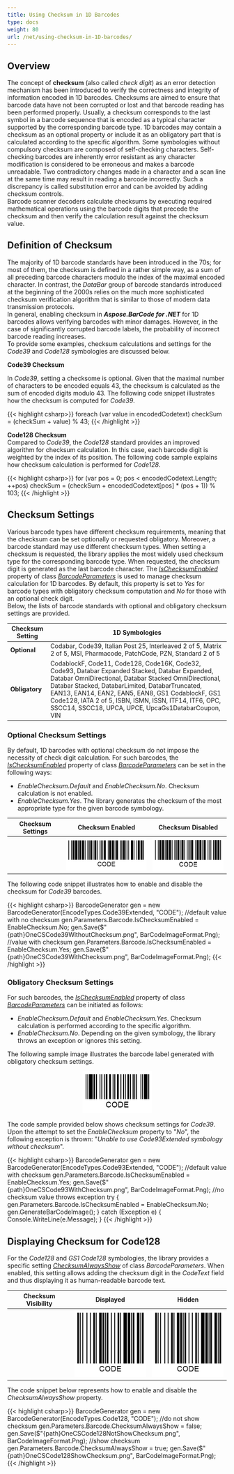 ```yaml
---
title: Using Checksum in 1D Barcodes
type: docs
weight: 80
url: /net/using-checksum-in-1D-barcodes/
---
```


## Overview
The concept of **checksum** (also called *check digit*) as an error detection mechanism has been introduced to verify the correctness and integrity of information encoded in 1D barcodes. Checksums are aimed to ensure that barcode data have not been corrupted or lost and that barcode reading has been performed properly. Usually, a checksum corresponds to the last symbol in a barcode sequence that is encoded as a typical character supported by the corresponding barcode type. 1D barcodes may contain a checksum as an optional property or include it as an obligatory part that is calculated according to the specific algorithm. Some symbologies without compulsory checksum are composed of self-checking characters. Self-checking barcodes are inherently error resistant as any character modification is considered to be erroneous and makes a barcode unreadable. Two contradictory changes made in a character and a scan line at the same time may result in reading a barcode incorrectly. Such a discrepancy is called substitution error and can be avoided by adding checksum controls.  
Barcode scanner decoders calculate checksums by executing required mathematical operations using the barcode digits that precede the checksum and then verify the calculation result against the checksum value.
 
## Definition of Checksum
The majority of 1D barcode standards have been introduced in the 70s; for most of them, the checksum is defined in a rather simple way, as a sum of all preceding barcode characters modulo the index of the maximal encoded character. In contrast, the *DataBar* group of barcode standards introduced at the beginning of the 2000s relies on the much more sophisticated checksum verification algorithm that is similar to those of modern data transmission protocols.  
In general, enabling checksum in ***Aspose.BarCode for .NET*** for 1D barcodes allows verifying barcodes with minor damages. However, in the case of significantly corrupted barcode labels, the probability of incorrect barcode reading increases.  
To provide some examples, checksum calculations and settings for the *Code39* and *Code128* symbologies are discussed below.  
  
**Code39 Checksum**
  
In *Code39*, setting a checksome is optional. Given that the maximal number of characters to be encoded equals 43, the checksum is calculated as the sum of encoded digits modulo 43. The following code snippet illustrates how the checksum is computed for *Code39*.
  
{{< highlight csharp>}}
foreach (var value in encodedCodetext)
    checkSum = (checkSum + value) % 43;
{{< /highlight >}} 
  
**Code128 Checksum**  
Compared to *Code39*, the *Code128* standard provides an improved algorithm for checksum calculation. In this case, each barcode digit is weighted by the index of its position. The following code sample explains how checksum calculation is performed for *Code128*.
  
{{< highlight csharp>}}
for (var pos = 0; pos < encodedCodetext.Length; ++pos)
    checkSum = (checkSum + encodedCodetext[pos] * (pos + 1)) % 103;
{{< /highlight >}} 
  
## Checksum Settings
Various barcode types have different checksum requirements, meaning that the checksum can be set optionally or requested obligatory. Moreover, a barcode standard may use different checksum types. When setting a checksum is requested, the library applies the most widely used checksum type for the corresponding barcode type. When requested, the checksum digit is generated as the last barcode character. The [*IsChecksumEnabled*](https://apireference.aspose.com/barcode/net/aspose.barcode.generation/barcodeparameters/properties/ischecksumenabled) property of class [*BarcodeParameters*](https://apireference.aspose.com/barcode/net/aspose.barcode.generation/barcodeparameters) is used to manage checksum calculation for 1D barcodes. By default, this property is set to *Yes* for barcode types with obligatory checksum computation and *No* for those with an optional check digit.  
Below, the lists of barcode standards with optional and obligatory checksum settings are provided.
  
|Checksum Setting|1D Symbologies|
|---|---|
|**Optional**|Codabar, Code39, Italian Post 25, Interleaved 2 of 5, Matrix 2 of 5, MSI, Pharmacode, PatchCode, PZN, Standard 2 of 5|
|**Obligatory**|CodablockF, Code11, Code128, Code16K, Code32, Code93, Databar Expanded Stacked, Databar Expanded, Databar OmniDirectional, Databar Stacked OmniDirectional, Databar Stacked, DatabarLimited, DatabarTruncated, EAN13, EAN14, EAN2, EAN5, EAN8, GS1 CodablockF, GS1 Code128, IATA 2 of 5, ISBN, ISMN, ISSN, ITF14, ITF6, OPC, SSCC14, SSCC18, UPCA, UPCE, UpcaGs1DatabarCoupon, VIN|

### Optional Checksum Settings
By default, 1D barcodes with optional checksum do not impose the necessity of check digit calculation. For such barcodes, the [*IsChecksumEnabled*](https://apireference.aspose.com/barcode/net/aspose.barcode.generation/barcodeparameters/properties/ischecksumenabled) property of class [*BarcodeParameters*](https://apireference.aspose.com/barcode/net/aspose.barcode.generation/barcodeparameters) can be set in the following ways:
- *EnableChecksum.Default* and *EnableChecksum.No*. Checksum calculation is not enabled.
- *EnableChecksum.Yes*. The library generates the checksum of the most appropriate type for the given barcode symbology.
  
|Checksum Settings|Checksum Enabled|Checksum Disabled|
|:---:|:---:|:---:|
| |<img src="OneCSCode39WithChecksum.png">|<img src="OneCSCode39WithoutChecksum.png">|
  
The following code snippet illustrates how to enable and disable the checksum for *Code39* barcodes.
  
{{< highlight csharp>}}
BarcodeGenerator gen = new BarcodeGenerator(EncodeTypes.Code39Extended, "CODE");
//default value with no checksum
gen.Parameters.Barcode.IsChecksumEnabled = EnableChecksum.No;
gen.Save($"{path}OneCSCode39WithoutChecksum.png", BarCodeImageFormat.Png);
//value with checksum
gen.Parameters.Barcode.IsChecksumEnabled = EnableChecksum.Yes;
gen.Save($"{path}OneCSCode39WithChecksum.png", BarCodeImageFormat.Png);
{{< /highlight >}} 
  
### Obligatory Checksum Settings
For such barcodes, the [*IsChecksumEnabled*](https://apireference.aspose.com/barcode/net/aspose.barcode.generation/barcodeparameters/properties/ischecksumenabled) property of class [*BarcodeParameters*](https://apireference.aspose.com/barcode/net/aspose.barcode.generation/barcodeparameters) can be initiated as follows:
- *EnableChecksum.Default* and *EnableChecksum.Yes*. Checksum calculation is performed according to the specific algorithm.
- *EnableChecksum.No*. Depending on the given symbology, the library throws an exception or ignores this setting.

The following sample image illustrates the barcode label generated with obligatory checksum settings.     
<p align="center"><img src="OneCSCode93WithChecksum.png"></p>

The code sample provided below shows checksum settings for *Code39*. Upon the attempt to set the *EnableChecksum* property to "*No*", the following exception is thrown: "*Unable to use Code93Extended symbology without checksum*".

{{< highlight csharp>}}
BarcodeGenerator gen = new BarcodeGenerator(EncodeTypes.Code93Extended, "CODE");
//default value with checksum
gen.Parameters.Barcode.IsChecksumEnabled = EnableChecksum.Yes;
gen.Save($"{path}OneCSCode93WithChecksum.png", BarCodeImageFormat.Png);
//no checksum value throws exception
try
{
    gen.Parameters.Barcode.IsChecksumEnabled = EnableChecksum.No;
    gen.GenerateBarCodeImage();
}
catch (Exception e)
{
    Console.WriteLine(e.Message);
}
{{< /highlight >}}
  
## Displaying Checksum for Code128
For the *Code128* and *GS1 Code128* symbologies, the library provides a specific setting [*ChecksumAlwaysShow*](https://apireference.aspose.com/barcode/net/aspose.barcode.generation/barcodeparameters/properties/checksumalwaysshow) of class *BarcodeParameters*. When enabled, this setting allows adding the checksum digit in the *CodeText* field and thus displaying it as human-readable barcode text. 
  
|Checksum Visibility|Displayed|Hidden|
|:---:|:---:|:---:|
| |<img src="OneCSCode128NotShowChecksum.png">|<img src="OneCSCode128NotShowChecksum.png">|
  
The code snippet below represents how to enable and disable the *ChecksumAlwaysShow* property.
  
{{< highlight csharp>}}
BarcodeGenerator gen = new BarcodeGenerator(EncodeTypes.Code128, "CODE");
//do not show checksum
gen.Parameters.Barcode.ChecksumAlwaysShow = false;
gen.Save($"{path}OneCSCode128NotShowChecksum.png", BarCodeImageFormat.Png);
//show checksum
gen.Parameters.Barcode.ChecksumAlwaysShow = true;
gen.Save($"{path}OneCSCode128ShowChecksum.png", BarCodeImageFormat.Png);
{{< /highlight >}} 